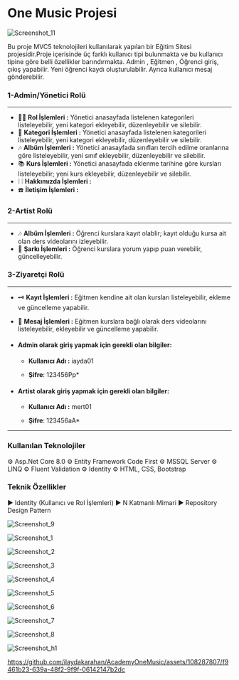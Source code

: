 
# One Music Projesi

![Screenshot_11](https://github.com/ilaydakarahan/AcademyOneMusic/assets/108287807/d687ca3c-86a4-4490-923e-921976a542f4)

Bu proje MVC5 teknolojileri kullanılarak yapılan bir Eğitim Sitesi projesidir.Proje içerisinde üç farklı kullanıcı tipi bulunmakta ve bu kullanıcı tipine göre belli özellikler barındırmakta.
Admin , Eğitmen , Öğrenci giriş, çıkış yapabilir. Yeni öğrenci kaydı oluşturulabilir. 
Ayrıca kullanıcı mesaj gönderebilir.

### 1-Admin/Yönetici Rolü 
---
* :bald_man: **Rol İşlemleri :** Yönetici anasayfada listelenen kategorileri listeleyebilir, yeni kategori ekleyebilir, düzenleyebilir ve silebilir.
* :page_with_curl: **Kategori İşlemleri :** Yönetici anasayfada listelenen kategorileri listeleyebilir, yeni kategori ekleyebilir, düzenleyebilir ve silebilir.
* :notes: **Albüm İşlemleri :** Yönetici anasayfada sınıfları tercih edilme oranlarına göre listeleyebilir, yeni sınıf ekleyebilir, düzenleyebilir ve silebilir.
* :books: **Kurs İşlemleri :** Yönetici anasayfada eklenme tarihine göre kursları listeleyebilir; yeni kurs ekleyebilir, düzenleyebilir ve silebilir.
* :grey_exclamation: :grey_exclamation: **Hakkımızda İşlemleri :**
* :telephone: **İletişim İşlemleri :** 

### 2-Artist Rolü
---
* :notes: **Albüm İşlemleri :** Öğrenci kurslara kayıt olablir; kayıt olduğu kursa ait olan ders videolarını izleyebilir.
* :microphone: **Şarkı İşlemleri :** Öğrenci kurslara yorum yapıp puan verebilir, güncelleyebilir.

### 3-Ziyaretçi Rolü 
---
* :old_key: **Kayıt İşlemleri :** Eğitmen kendine ait olan kursları listeleyebilir, ekleme ve güncelleme yapabilir.
* :email: **Mesaj İşlemleri :** Eğitmen kurslara bağlı olarak ders videolarını listeleyebilir, ekleyebilir ve güncelleme yapabilir.




* #### Admin olarak giriş yapmak için gerekli olan bilgiler: 

   - **Kullanıcı Adı :** iayda01

   - **Şifre**: 123456Pp*

* #### Artist olarak giriş yapmak için gerekli olan bilgiler: 

   - **Kullanıcı Adı :** mert01

   - **Şifre**: 123456aA*
---

### Kullanılan Teknolojiler
⚙ Asp.Net Core 8.0
⚙ Entity Framework Code First
⚙ MSSQL Server
⚙ LINQ
⚙ Fluent Validation
⚙ Identity
⚙ HTML, CSS, Bootstrap

### Teknik Özellikler
▶ Identity (Kullanıcı ve Rol İşlemleri)
▶ N Katmanlı Mimari
▶ Repository Design Pattern

![Screenshot_9](https://github.com/ilaydakarahan/AcademyOneMusic/assets/108287807/277ee952-4669-43ac-b661-8d26204647ca)

![Screenshot_1](https://github.com/ilaydakarahan/AcademyOneMusic/assets/108287807/e27384fe-1f9e-4b89-980e-1cb00edef1cd)

![Screenshot_2](https://github.com/ilaydakarahan/AcademyOneMusic/assets/108287807/a5842e17-8a09-4043-805d-55acca713ecc)

![Screenshot_3](https://github.com/ilaydakarahan/AcademyOneMusic/assets/108287807/58a5fdd0-951e-46eb-a982-7050ccfcd238)

![Screenshot_4](https://github.com/ilaydakarahan/AcademyOneMusic/assets/108287807/e5b47ad6-70a0-42a8-ad51-0879837bc2a0)

![Screenshot_5](https://github.com/ilaydakarahan/AcademyOneMusic/assets/108287807/3b3d1180-30b0-4e55-847e-c12203feccce)

![Screenshot_6](https://github.com/ilaydakarahan/AcademyOneMusic/assets/108287807/a802d23a-0230-457b-843f-f6af08013ed1)

![Screenshot_7](https://github.com/ilaydakarahan/AcademyOneMusic/assets/108287807/4316cd34-9421-4e95-bc70-2ead521c6f7b)

![Screenshot_8](https://github.com/ilaydakarahan/AcademyOneMusic/assets/108287807/d5007ef1-a164-42f3-b0a1-5149de2fc90a)

![Screenshot_h1](https://github.com/ilaydakarahan/AcademyOneMusic/assets/108287807/1bc4cdcc-db01-49cd-aa13-aed63602ae8c)


https://github.com/ilaydakarahan/AcademyOneMusic/assets/108287807/f9461b23-639a-48f2-9f9f-06142147b2dc

